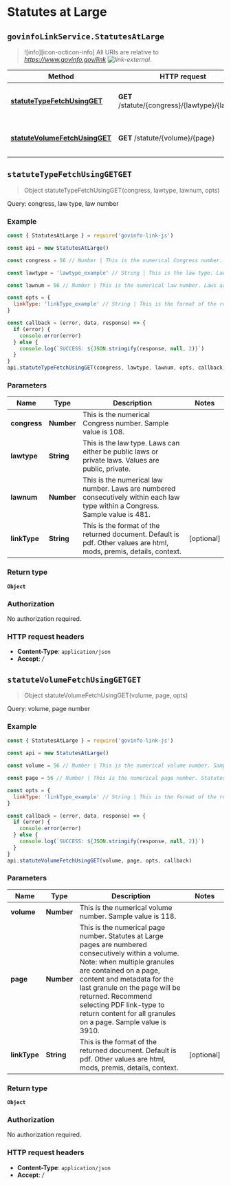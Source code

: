 # Statutes at Large

## `govinfoLinkService.StatutesAtLarge`

> ![info][icon-octicon-info] All URIs are relative to _<https://www.govinfo.gov/link> ![link-external][icon-octicon-link-external]_.

| Method                                                                          | HTTP request                                   | Description                           |
| ------------------------------------------------------------------------------- | ---------------------------------------------- | ------------------------------------- |
| [**statuteTypeFetchUsingGET**](StatutesAtLarge.md#statuteTypeFetchUsingGET)     | **GET** /statute/{congress}/{lawtype}/{lawnum} | Query: congress, law type, law number |
| [**statuteVolumeFetchUsingGET**](StatutesAtLarge.md#statuteVolumeFetchUsingGET) | **GET** /statute/{volume}/{page}               | Query: volume, page number            |

<a name="statuteTypeFetchUsingGET"></a>

## **`statuteTypeFetchUsingGETGET`**

> Object statuteTypeFetchUsingGET(congress, lawtype, lawnum, opts)

Query: congress, law type, law number

### Example

```javascript
const { StatutesAtLarge } = require('govinfo-link-js')

const api = new StatutesAtLarge()

const congress = 56 // Number | This is the numerical Congress number. Sample value is 108.

const lawtype = 'lawtype_example' // String | This is the law type. Laws can either be public laws or private laws. Values are public, private.

const lawnum = 56 // Number | This is the numerical law number. Laws are numbered consecutively within each law type within a Congress. Sample value is 481.

const opts = {
  linkType: 'linkType_example' // String | This is the format of the returned document. Default is pdf. Other values are html, mods, premis, details, context.
}

const callback = (error, data, response) => {
  if (error) {
    console.error(error)
  } else {
    console.log(`SUCCESS: ${JSON.stringify(response, null, 2)}`)
  }
}
api.statuteTypeFetchUsingGET(congress, lawtype, lawnum, opts, callback)
```

### Parameters

| Name         | Type       | Description                                                                                                                    | Notes      |
| ------------ | ---------- | ------------------------------------------------------------------------------------------------------------------------------ | ---------- |
| **congress** | **Number** | This is the numerical Congress number. Sample value is 108.                                                                    |
| **lawtype**  | **String** | This is the law type. Laws can either be public laws or private laws. Values are public, private.                              |
| **lawnum**   | **Number** | This is the numerical law number. Laws are numbered consecutively within each law type within a Congress. Sample value is 481. |
| **linkType** | **String** | This is the format of the returned document. Default is pdf. Other values are html, mods, premis, details, context.            | [optional] |

### Return type

**`Object`**

### Authorization

No authorization required.

### HTTP request headers

* **Content-Type**: `application/json`
* **Accept**: _/_

<a name="statuteVolumeFetchUsingGET"></a>

## **`statuteVolumeFetchUsingGETGET`**

> Object statuteVolumeFetchUsingGET(volume, page, opts)

Query: volume, page number

### Example

```javascript
const { StatutesAtLarge } = require('govinfo-link-js')

const api = new StatutesAtLarge()

const volume = 56 // Number | This is the numerical volume number. Sample value is 118.

const page = 56 // Number | This is the numerical page number. Statutes at Large pages are numbered consecutively within a volume. Note: when multiple granules are contained on a page, content and metadata for the last granule on the page will be returned. Recommend selecting PDF link-type to return content for all granules on a page. Sample value is 3910.

const opts = {
  linkType: 'linkType_example' // String | This is the format of the returned document. Default is pdf. Other values are html, mods, premis, details, context.
}

const callback = (error, data, response) => {
  if (error) {
    console.error(error)
  } else {
    console.log(`SUCCESS: ${JSON.stringify(response, null, 2)}`)
  }
}
api.statuteVolumeFetchUsingGET(volume, page, opts, callback)
```

### Parameters

| Name         | Type       | Description                                                                                                                                                                                                                                                                                                                                | Notes      |
| ------------ | ---------- | ------------------------------------------------------------------------------------------------------------------------------------------------------------------------------------------------------------------------------------------------------------------------------------------------------------------------------------------ | ---------- |
| **volume**   | **Number** | This is the numerical volume number. Sample value is 118.                                                                                                                                                                                                                                                                                  |
| **page**     | **Number** | This is the numerical page number. Statutes at Large pages are numbered consecutively within a volume. Note: when multiple granules are contained on a page, content and metadata for the last granule on the page will be returned. Recommend selecting PDF link-type to return content for all granules on a page. Sample value is 3910. |
| **linkType** | **String** | This is the format of the returned document. Default is pdf. Other values are html, mods, premis, details, context.                                                                                                                                                                                                                        | [optional] |

### Return type

**`Object`**

### Authorization

No authorization required.

### HTTP request headers

* **Content-Type**: `application/json`
* **Accept**: _/_

[icon-octicon-link-external]: https://cdnjs.cloudflare.com/ajax/libs/octicons/4.4.0/svg/link-external.svg
